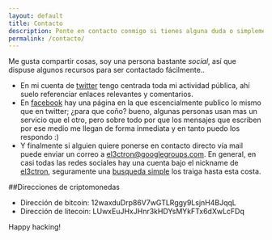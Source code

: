 ```yaml
---
layout: default
title: Contacto
description: Ponte en contacto conmigo si tienes alguna duda o simplemente quieres decir hola.
permalink: /contacto/
---
```


Me gusta compartir cosas, soy una persona bastante *social*, así que dispuse algunos recursos para ser contactado fácilmente..

- En mi cuenta de [twitter](//twitter.com/el3ctron) tengo centrada toda mi actividad pública, ahí suelo referenciar enlaces relevantes y comentarios.
- En [facebook](//facebook.com/el3ctr0n) hay una página en la que escencialmente publico lo mismo que en twitter; ¿para que coño? bueno, algunas personas usan mas un servicio que el otro, pero sobre todo por que los mensajes que escriben por ese medio me llegan de forma inmediata y en tanto puedo los respondo :)
- Y finalmente si alguien quiere ponerse en contacto directo vía mail puede enviar un correo a [el3ctron@googlegroups.com](//groups.google.com/forum/#!forum/el3ctron). En general, en casi todas las redes sociales hay una cuenta bajo el nickname de [el3ctron](//encrypted.google.com/search?hl=es-419&source=hp&q=el3ctron&gbv=2&oq=el3ctron&gs_l=heirloom-hp.3..0i19l3j0i30i19l7.2326.2424.0.3874.11.2.0.0.0.0.177.246.1j1.2.0....0...1ac.1.34.heirloom-hp..10.1.69.NwjbTsefjQo), seguramente una [busqueda simple](//duckduckgo.com/?q=el3ctron) los traiga hasta esta costa.

##Direcciones de criptomonedas

- Dirección de bitcoin: 12waxduDrp86V7wGTLRggy9LsjnH4BJqqL
- Dirección de litecoin: LUwxEuJHxJHnr3kHDYsMYkFTx6dXwLcFDq

Happy hacking!

